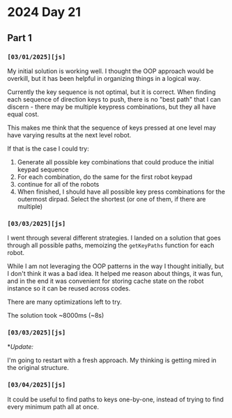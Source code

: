  
# 2024 Day 21

## Part 1

### `[03/01/2025][js]`

My initial solution is working well. I thought the OOP approach would be overkill, but it has been helpful in organizing things in a logical way.

Currently the key sequence is not optimal, but it is correct. When finding each sequence of direction keys to push, there is no "best path" that I can discern - there may be multiple keypress combinations, but they all have equal cost.

This makes me think that the sequence of keys pressed at one level may have varying results at the next level robot.

If that is the case I could try:

1. Generate all possible key combinations that could produce the initial keypad sequence
1. For each combination, do the same for the first robot keypad
1. continue for all of the robots
1. When finished, I should have all possible key press combinations for the outermost dirpad. Select the shortest (or one of them, if there are multiple)

### `[03/03/2025][js]`

I went through several different strategies. I landed on a solution that goes through all possible paths, memoizing the `getKeyPaths` function for each robot.

While I am not leveraging the OOP patterns in the way I thought initially, but I don't think it was a bad idea. It helped me reason about things, it was fun, and in the end it was convenient for storing cache state on the robot instance so it can be reused across codes.

There are many optimizations left to try. 

The solution took ~8000ms (~8s)

### `[03/03/2025][js]`

**Update:*
 
I'm going to restart with a fresh approach. My thinking is getting mired in the original structure.

### `[03/04/2025][js]`

It could be useful to find paths to keys one-by-one, instead of trying to find every minimum path all at once.